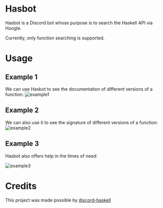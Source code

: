 # Hasbot

Hasbot is a Discord bot whose purpose is to search the Haskell API via Hoogle.

Currently, only function searching is supported.

# Usage

## Example 1
We can use Hasbot to see the documentation of different versions of a function:
![example1](https://github.com/kubni/hasbot/assets/79210381/30d998ad-9ac8-4c01-8b8c-7515a9d26cc5)


## Example 2
We can also use it to see the signature of different versions of a function:
![example2](https://github.com/kubni/hasbot/assets/79210381/399db02a-2edb-4a75-ad2d-26d3dda0961b)


## Example 3
Hasbot also offers help in the times of need:

![example3](https://github.com/kubni/hasbot/assets/79210381/a2a88dd1-4407-4d08-be55-676c2508e0e2)


# Credits
This project was made possible by [discord-haskell](https://github.com/discord-haskell/discord-haskell) 
